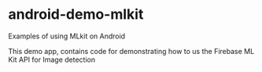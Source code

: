 # android-demo-mlkit
Examples of using MLkit on Android

This demo app, contains code for demonstrating how to us the Firebase ML Kit API for Image detection
